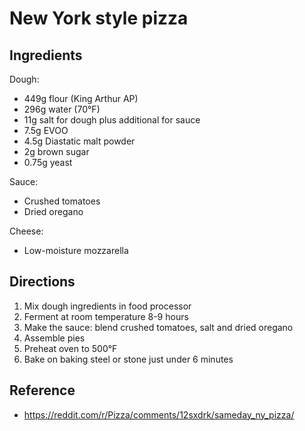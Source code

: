 # New York style pizza

## Ingredients 

Dough:

- 449g flour (King Arthur AP)
- 296g water (70°F)
- 11g salt for dough plus additional for sauce
- 7.5g EVOO
- 4.5g Diastatic malt powder
- 2g brown sugar
- 0.75g yeast

Sauce:
 
- Crushed tomatoes
- Dried oregano

Cheese:
 
- Low-moisture mozzarella

## Directions

1. Mix dough ingredients in food processor
2. Ferment at room temperature 8-9 hours
3. Make the sauce: blend crushed tomatoes, salt and dried oregano
4. Assemble pies
5. Preheat oven to 500°F
6. Bake on baking steel or stone just under 6 minutes

## Reference

- <https://reddit.com/r/Pizza/comments/12sxdrk/sameday_ny_pizza/>
  